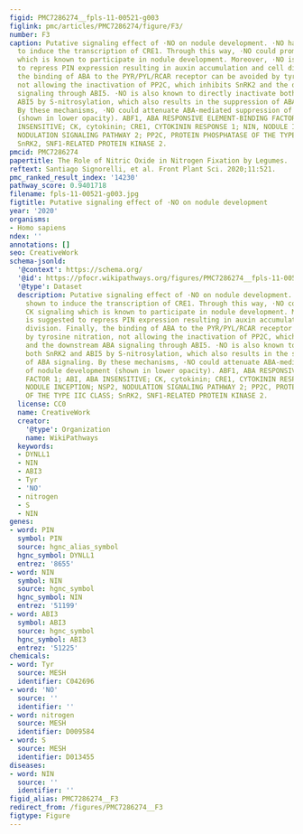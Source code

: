 ```yaml
---
figid: PMC7286274__fpls-11-00521-g003
figlink: pmc/articles/PMC7286274/figure/F3/
number: F3
caption: Putative signaling effect of ⋅NO on nodule development. ⋅NO has been shown
  to induce the transcription of CRE1. Through this way, ⋅NO could promote CK signaling
  which is known to participate in nodule development. Moreover, ⋅NO is suggested
  to repress PIN expression resulting in auxin accumulation and cell division. Finally,
  the binding of ABA to the PYR/PYL/RCAR receptor can be avoided by tyrosine nitration,
  not allowing the inactivation of PP2C, which inhibits SnRK2 and the downstream ABA
  signaling through ABI5. ⋅NO is also known to directly inactivate both SnRK2 and
  ABI5 by S-nitrosylation, which also results in the suppression of ABA signaling.
  By these mechanisms, ⋅NO could attenuate ABA-mediated suppression of nodule development
  (shown in lower opacity). ABF1, ABA RESPONSIVE ELEMENT-BINDING FACTOR 1; ABI, ABA
  INSENSITIVE; CK, cytokinin; CRE1, CYTOKININ RESPONSE 1; NIN, NODULE INCEPTION; NSP2,
  NODULATION SIGNALING PATHWAY 2; PP2C, PROTEIN PHOSPHATASE OF THE TYPE IIC CLASS;
  SnRK2, SNF1-RELATED PROTEIN KINASE 2.
pmcid: PMC7286274
papertitle: The Role of Nitric Oxide in Nitrogen Fixation by Legumes.
reftext: Santiago Signorelli, et al. Front Plant Sci. 2020;11:521.
pmc_ranked_result_index: '14230'
pathway_score: 0.9401718
filename: fpls-11-00521-g003.jpg
figtitle: Putative signaling effect of ⋅NO on nodule development
year: '2020'
organisms:
- Homo sapiens
ndex: ''
annotations: []
seo: CreativeWork
schema-jsonld:
  '@context': https://schema.org/
  '@id': https://pfocr.wikipathways.org/figures/PMC7286274__fpls-11-00521-g003.html
  '@type': Dataset
  description: Putative signaling effect of ⋅NO on nodule development. ⋅NO has been
    shown to induce the transcription of CRE1. Through this way, ⋅NO could promote
    CK signaling which is known to participate in nodule development. Moreover, ⋅NO
    is suggested to repress PIN expression resulting in auxin accumulation and cell
    division. Finally, the binding of ABA to the PYR/PYL/RCAR receptor can be avoided
    by tyrosine nitration, not allowing the inactivation of PP2C, which inhibits SnRK2
    and the downstream ABA signaling through ABI5. ⋅NO is also known to directly inactivate
    both SnRK2 and ABI5 by S-nitrosylation, which also results in the suppression
    of ABA signaling. By these mechanisms, ⋅NO could attenuate ABA-mediated suppression
    of nodule development (shown in lower opacity). ABF1, ABA RESPONSIVE ELEMENT-BINDING
    FACTOR 1; ABI, ABA INSENSITIVE; CK, cytokinin; CRE1, CYTOKININ RESPONSE 1; NIN,
    NODULE INCEPTION; NSP2, NODULATION SIGNALING PATHWAY 2; PP2C, PROTEIN PHOSPHATASE
    OF THE TYPE IIC CLASS; SnRK2, SNF1-RELATED PROTEIN KINASE 2.
  license: CC0
  name: CreativeWork
  creator:
    '@type': Organization
    name: WikiPathways
  keywords:
  - DYNLL1
  - NIN
  - ABI3
  - Tyr
  - 'NO'
  - nitrogen
  - S
  - NIN
genes:
- word: PIN
  symbol: PIN
  source: hgnc_alias_symbol
  hgnc_symbol: DYNLL1
  entrez: '8655'
- word: NIN
  symbol: NIN
  source: hgnc_symbol
  hgnc_symbol: NIN
  entrez: '51199'
- word: ABI3
  symbol: ABI3
  source: hgnc_symbol
  hgnc_symbol: ABI3
  entrez: '51225'
chemicals:
- word: Tyr
  source: MESH
  identifier: C042696
- word: 'NO'
  source: ''
  identifier: ''
- word: nitrogen
  source: MESH
  identifier: D009584
- word: S
  source: MESH
  identifier: D013455
diseases:
- word: NIN
  source: ''
  identifier: ''
figid_alias: PMC7286274__F3
redirect_from: /figures/PMC7286274__F3
figtype: Figure
---
```

